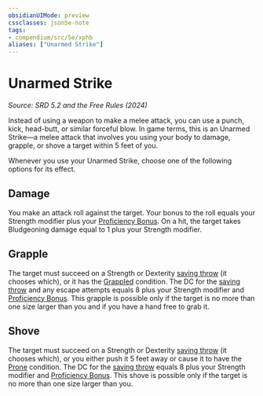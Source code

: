 ```yaml
---
obsidianUIMode: preview
cssclasses: json5e-note
tags:
- compendium/src/5e/xphb
aliases: ["Unarmed Strike"]
---
```

# Unarmed Strike
*Source: SRD 5.2 and the Free Rules (2024)* 

Instead of using a weapon to make a melee attack, you can use a punch, kick, head-butt, or similar forceful blow. In game terms, this is an Unarmed Strike—a melee attack that involves you using your body to damage, grapple, or shove a target within 5 feet of you.

Whenever you use your Unarmed Strike, choose one of the following options for its effect.

## Damage

You make an attack roll against the target. Your bonus to the roll equals your Strength modifier plus your [Proficiency Bonus](rules/variant-rules/proficiency-xphb.md). On a hit, the target takes Bludgeoning damage equal to 1 plus your Strength modifier.

## Grapple

The target must succeed on a Strength or Dexterity [saving throw](rules/variant-rules/saving-throw-xphb.md) (it chooses which), or it has the [Grappled](rules/conditions.md#Grappled) condition. The DC for the [saving throw](rules/variant-rules/saving-throw-xphb.md) and any escape attempts equals 8 plus your Strength modifier and [Proficiency Bonus](rules/variant-rules/proficiency-xphb.md). This grapple is possible only if the target is no more than one size larger than you and if you have a hand free to grab it.

## Shove

The target must succeed on a Strength or Dexterity [saving throw](rules/variant-rules/saving-throw-xphb.md) (it chooses which), or you either push it 5 feet away or cause it to have the [Prone](rules/conditions.md#Prone) condition. The DC for the [saving throw](rules/variant-rules/saving-throw-xphb.md) equals 8 plus your Strength modifier and [Proficiency Bonus](rules/variant-rules/proficiency-xphb.md). This shove is possible only if the target is no more than one size larger than you.